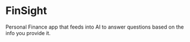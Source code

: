 # FinSight
Personal Finance app that feeds into AI to answer questions based on the info you provide it.
